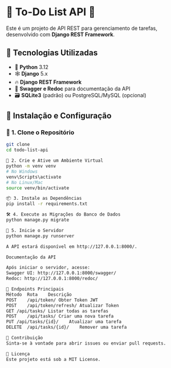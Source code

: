 # 📝 To-Do List API 🚀

Este é um projeto de API REST para gerenciamento de tarefas, desenvolvido com **Django REST Framework**.

## 📌 Tecnologias Utilizadas
- 🐍 **Python** 3.12
- 🕸 **Django** 5.x
- 🔥 **Django REST Framework**
- 📄 **Swagger e Redoc** para documentação da API
- 🗃 **SQLite3** (padrão) ou PostgreSQL/MySQL (opcional)

## 📂 Instalação e Configuração

### 🔧 1. Clone o Repositório
```bash
git clone 
cd todo-list-api

🐍 2. Crie e Ative um Ambiente Virtual
python -m venv venv
# No Windows
venv\Scripts\activate
# No Linux/Mac
source venv/bin/activate

📦 3. Instale as Dependências
pip install -r requirements.txt

🛠 4. Execute as Migrações do Banco de Dados
python manage.py migrate

🚀 5. Inicie o Servidor
python manage.py runserver

A API estará disponível em http://127.0.0.1:8000/.

Documentação da API

Após iniciar o servidor, acesse:
Swagger UI: http://127.0.0.1:8000/swagger/
Redoc: http://127.0.0.1:8000/redoc/

📮 Endpoints Principais
Método	Rota	Descrição
POST	/api/token/	Obter Token JWT
POST	/api/token/refresh/	Atualizar Token
GET	/api/tasks/	Listar todas as tarefas
POST	/api/tasks/	Criar uma nova tarefa
PUT	/api/tasks/{id}/	Atualizar uma tarefa
DELETE	/api/tasks/{id}/	Remover uma tarefa

🤝 Contribuição
Sinta-se à vontade para abrir issues ou enviar pull requests.

📜 Licença
Este projeto está sob a MIT License.